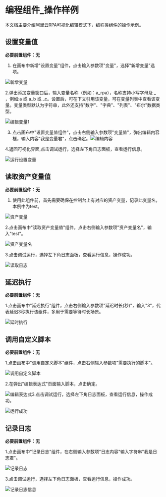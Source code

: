 编程组件_操作样例 
==============================

本文档主要介绍阿里云RPA可视化编辑模式下，编程类组件的操作示例。



设置变量值 
--------------------------

**必要前置组件：无** 

1. 在画布中新增"设置变量"组件，点击输入参数项"变量"，选择"新增变量"选项。

![新增变量](https://static-aliyun-doc.oss-accelerate.aliyuncs.com/assets/img/zh-CN/5746759161/p267165.png)

2.弹出添加变量窗口后，输入变量名称（例如：a_rpa），名称支持小写字母及 _ ，例如:a 或 a_b 或 _c。设置后，可在下文引用该变量，可在变量列表中查看该变量。变量类型默认为字符串，此外还支持"数字"、"字典"、"列表"、"布尔"数据类型。

![编辑变量1](https://static-aliyun-doc.oss-accelerate.aliyuncs.com/assets/img/zh-CN/5746759161/p267182.png)

3. 点击画布中"设置变量值组件"，点击右侧输入参数项"变量值"，弹出编辑内容框，输入内容"我是变量君"，点击确定。![编辑内容](https://static-aliyun-doc.oss-accelerate.aliyuncs.com/assets/img/zh-CN/5746759161/p267191.png)

4.返回可视化界面,点击调试运行，选择左下角日志面板，查看运行信息。

![运行设置变量](https://static-aliyun-doc.oss-accelerate.aliyuncs.com/assets/img/zh-CN/5746759161/p267204.png)



读取资产变量值 
----------------------------

**必要前置组件：无** 

1. 使用此组件前，首先需要确保在控制台上有对应的资产变量，记录此变量名，本例中为test。

![资产变量](https://static-aliyun-doc.oss-accelerate.aliyuncs.com/assets/img/zh-CN/5746759161/p267211.png)

2.点击画布中"读取资产变量值"组件，点击右侧输入参数项"资产变量名"，输入"test"。

![资产变量名](https://static-aliyun-doc.oss-accelerate.aliyuncs.com/assets/img/zh-CN/5746759161/p267213.png)

3.点击调试运行，选择左下角日志面板，查看运行信息，操作成功。

![读取日志](https://static-aliyun-doc.oss-accelerate.aliyuncs.com/assets/img/zh-CN/6746759161/p267214.png)

延迟执行 
-------------------------

**必要前置组件：无** 

1.点击画布中"延迟执行"组件，点击右侧输入参数项"延迟时长(秒)"，输入"3"，代表延迟3秒执行该组件，多用于需要等待时长场景。

![延时执行](https://static-aliyun-doc.oss-accelerate.aliyuncs.com/assets/img/zh-CN/6746759161/p267238.png)

调用自定义脚本 
----------------------------

**必要前置组件：无** 

1.点击画布中"调用自定义脚本"组件，点击右侧输入参数项"需要执行的脚本"。

![调用自定义脚本](https://static-aliyun-doc.oss-accelerate.aliyuncs.com/assets/img/zh-CN/6746759161/p267245.png)

2.在弹出"编辑表达式"页面输入脚本，点击确定。

![编辑表达式](https://static-aliyun-doc.oss-accelerate.aliyuncs.com/assets/img/zh-CN/6746759161/p267258.png)3.点击调试运行，选择左下角日志面板，查看运行信息，操作成功。

![运行成功](https://static-aliyun-doc.oss-accelerate.aliyuncs.com/assets/img/zh-CN/6746759161/p267261.png)

记录日志 
-------------------------

**必要前置组件：无** 

1.点击画布中"记录日志"组件，在右侧输入参数项"日志内容"输入字符串"我是日志君"。

![记录日志](https://static-aliyun-doc.oss-accelerate.aliyuncs.com/assets/img/zh-CN/6746759161/p267269.png)

3.点击调试运行，选择左下角日志面板，查看运行信息，操作成功。

![记录日志信息](https://static-aliyun-doc.oss-accelerate.aliyuncs.com/assets/img/zh-CN/6746759161/p267271.png)
